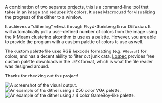 A combination of two separate projects, this is a command-line tool that takes in an image and reduces it's colors. It uses Macroquad for visualizing the progress of the dither to a window.

It achieves a "dithering" effect through Floyd-Steinberg Error Diffusion. It will automatically pull a user-defined number of colors from the image using the K-Means clustering algorithm to use as a palette. However, you are able to provide the program with a custom palette of colors to use as well.

The custom palette file uses RGB hexcode formatting (e.g. `#0decaf`) for colors, and has a decent ability to filter out junk data. [Lospec](https://lospec.com/palette-list) provides free custom palette downloads in the `.HEX` format, which is what the file reader was designed around.

Thanks for checking out this project!

![A screenshot of the visual output.](https://i.ibb.co/pv7JQTG6/1bfca7386e90ff23850365d3ac8dde96.png "A screenshot of the visual output.")
![An example of the dither using a 256 color VGA palette.](https://img.notionusercontent.com/s3/prod-files-secure%2F434cc333-a8e4-49ad-9b91-9d86e769ced7%2F5583fc1c-b6de-4254-81f0-3cf04cf31ec1%2Fdither.png/size/w=2000?exp=1745093923&sig=HYEctriQFJ2KzAakci_MDHYKB5uPthqHtY0WvqIpWVw&id=13bf10a4-5f6e-8015-806a-cefd9c478586&table=block&userId=8f00a415-ee4d-41db-95ab-eb44bd86d530 "An example of the dither using a 256 color VGA palette.")
![An example of the dither using a 4 color GameBoy-like palette.](https://img.notionusercontent.com/s3/prod-files-secure%2F434cc333-a8e4-49ad-9b91-9d86e769ced7%2F215e48c3-3941-494b-aa6e-4157e2fe80ec%2Fdither.png/size/w=2000?exp=1745093941&sig=NAUDI3oY12MYG_axXkJLx4yPJxc5AgfogKNXfHMtjpM&id=13bf10a4-5f6e-80f6-a47b-ff89d49cfa07&table=block&userId=8f00a415-ee4d-41db-95ab-eb44bd86d530 "An example of the dither using a 4 color GameBoy-like palette.")

